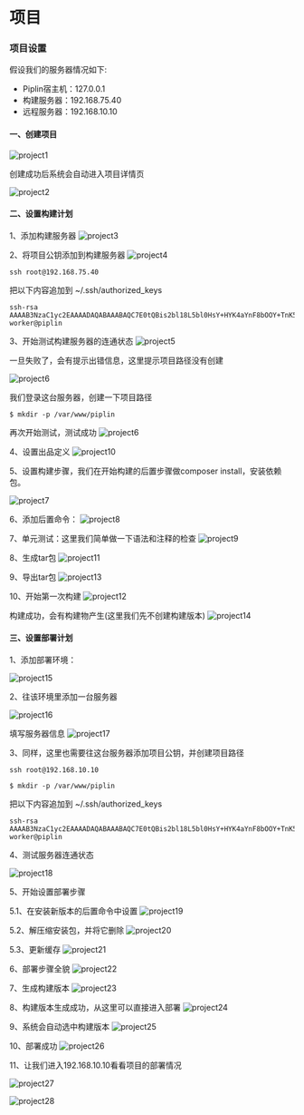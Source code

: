 # 项目

### 项目设置

假设我们的服务器情况如下:

* Piplin宿主机：127.0.0.1
* 构建服务器：192.168.75.40
* 远程服务器：192.168.10.10

#### 一、创建项目
![project1](http://piplin.com/screenshots/project1.jpg)

创建成功后系统会自动进入项目详情页

![project2](http://piplin.com/screenshots/project2.jpg)

#### 二、设置构建计划

1、添加构建服务器
![project3](http://piplin.com/screenshots/project3.png)

2、将项目公钥添加到构建服务器
![project4](http://piplin.com/screenshots/project4.png)

```shell
ssh root@192.168.75.40
```

把以下内容追加到 ~/.ssh/authorized_keys

```
ssh-rsa AAAAB3NzaC1yc2EAAAADAQABAAABAQC7E0tQBis2bl18L5bl0HsY+HYK4aYnF8bOOY+TnK5+QyWY/kfnza2P7mtU+B2bnEeihOUnty3oj+D2Uc8EtpHfe1BzjxB9iLgg0Fd5UZZ16ggBWnWmYk8u/Bq6AwSDlb/wWtBrmzWDwE8seFj7PMDEXeKj2fu0kVayqMKkhzhJc/WXVJ99wDnmrDYCBd4R8w6x2W5p/rkf+bWE8TIY7DpO4KRLspz+8MoXSUo6XEyF+gOy035oVwu3lSTXZ3luCSXVvHidGwtexAMRZPY4abi+X3DkYNjly0m6+Ku5GGdwfIAbbGdYfPwaERmjPKeCQTgOnO+EQppswE2ADCp+tpfj worker@piplin
```

3、开始测试构建服务器的连通状态
![project5](http://piplin.com/screenshots/project5.png)

一旦失败了，会有提示出错信息，这里提示项目路径没有创建

![project6](http://piplin.com/screenshots/project6.png)

我们登录这台服务器，创建一下项目路径

```shell
$ mkdir -p /var/www/piplin
```

再次开始测试，测试成功
![project6](http://piplin.com/screenshots/project6-1.png)

4、设置出品定义
![project10](http://piplin.com/screenshots/project10.png)

5、设置构建步骤，我们在开始构建的后置步骤做composer install，安装依赖包。

![project7](http://piplin.com/screenshots/project7.png)

6、添加后置命令：
![project8](http://piplin.com/screenshots/project8.png)

7、单元测试：这里我们简单做一下语法和注释的检查
![project9](http://piplin.com/screenshots/project9.png?rnd=1)

8、生成tar包
![project11](http://piplin.com/screenshots/project11.png?rnd=1)

9、导出tar包
![project13](http://piplin.com/screenshots/project13.png?rnd=1)

10、开始第一次构建
![project12](http://piplin.com/screenshots/project12.png?rnd=1)

构建成功，会有构建物产生(这里我们先不创建构建版本)
![project14](http://piplin.com/screenshots/project14.png?rnd=1)

#### 三、设置部署计划

1、添加部署环境：

![project15](http://piplin.com/screenshots/project15.png)

2、往该环境里添加一台服务器

![project16](http://piplin.com/screenshots/project16.png)

填写服务器信息
![project17](http://piplin.com/screenshots/project17.png)

3、同样，这里也需要往这台服务器添加项目公钥，并创建项目路径

```shell
ssh root@192.168.10.10
```

```shell
$ mkdir -p /var/www/piplin
```
把以下内容追加到 ~/.ssh/authorized_keys

```
ssh-rsa AAAAB3NzaC1yc2EAAAADAQABAAABAQC7E0tQBis2bl18L5bl0HsY+HYK4aYnF8bOOY+TnK5+QyWY/kfnza2P7mtU+B2bnEeihOUnty3oj+D2Uc8EtpHfe1BzjxB9iLgg0Fd5UZZ16ggBWnWmYk8u/Bq6AwSDlb/wWtBrmzWDwE8seFj7PMDEXeKj2fu0kVayqMKkhzhJc/WXVJ99wDnmrDYCBd4R8w6x2W5p/rkf+bWE8TIY7DpO4KRLspz+8MoXSUo6XEyF+gOy035oVwu3lSTXZ3luCSXVvHidGwtexAMRZPY4abi+X3DkYNjly0m6+Ku5GGdwfIAbbGdYfPwaERmjPKeCQTgOnO+EQppswE2ADCp+tpfj worker@piplin
```

4、测试服务器连通状态

![project18](http://piplin.com/screenshots/project18.png)

5、开始设置部署步骤

5.1、在安装新版本的后置命令中设置
![project19](http://piplin.com/screenshots/project19.png)

5.2、解压缩安装包，并将它删除
![project20](http://piplin.com/screenshots/project20.png)

5.3、更新缓存
![project21](http://piplin.com/screenshots/project21.png)

6、部署步骤全貌
![project22](http://piplin.com/screenshots/project22.png)

7、生成构建版本
![project23](http://piplin.com/screenshots/project23.png)

8、构建版本生成成功，从这里可以直接进入部署
![project24](http://piplin.com/screenshots/project24.png)

9、系统会自动选中构建版本
![project25](http://piplin.com/screenshots/project25.png)

10、部署成功
![project26](http://piplin.com/screenshots/project26.png)

11、让我们进入192.168.10.10看看项目的部署情况

![project27](http://piplin.com/screenshots/project27.png)

![project28](http://piplin.com/screenshots/project28.png)





